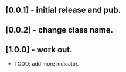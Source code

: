 ## [0.0.1] - initial release and pub.
## [0.0.2] - change class name.
## [1.0.0] - work out.

* TODO: add more indicator.
